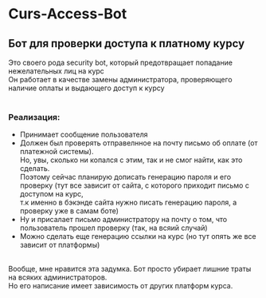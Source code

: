 # Curs-Access-Bot
## Бот для проверки доступа к платному курсу
Это своего рода security bot, который предотвращает попадание нежелательных лиц на курс<br>
Он работает в качестве замены администратора, проверяющего наличие оплаты и выдающего доступ к курсу<br>
<br>
### Реализация: <br>
- Принимает сообщение пользователя<br>
- Должен был проверять отправелнное на почту письмо об оплате (от платежной системы).<br>
Но, увы, сколько ни копался с этим, так и не смог найти, как это сделать.<br>
Поэтому сейчас планирую дописать генерацию пароля и его проверку (тут все зависит от сайта, с которого приходит письмо с доступом на курс,<br>
т.к именно в бэкэнде сайта нужно писать генерацию пароля, а проверку уже в самам боте)
- Ну и присалает письмо администратору на почту о том, что пользователь прошел проверку (так, на всяий случай)
- Можно сделать еще генерацию ссылки на курс (но тут опять же все зависит от платформы)
<br>
Вообще, мне нравится эта задумка. Бот просто убирает лишние траты на всяких администраторов.<br>
Но его написание имеет зависимость от других платформ курса.

